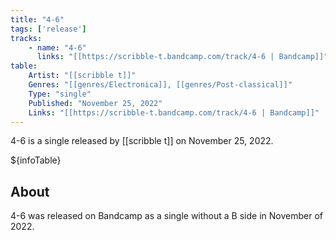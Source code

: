```yaml
---
title: "4-6"
tags: ['release']
tracks:
    - name: "4-6"
      links: "[[https://scribble-t.bandcamp.com/track/4-6 | Bandcamp]]"
table:
    Artist: "[[scribble t]]"
    Genres: "[[genres/Electronica]], [[genres/Post-classical]]"
    Type: "single"
    Published: "November 25, 2022"
    Links: "[[https://scribble-t.bandcamp.com/track/4-6 | Bandcamp]]"
---
```


4-6 is a single released by [[scribble t]] on November 25, 2022.

${infoTable}

## About
4-6 was released on Bandcamp as a single without a B side in November of 2022.